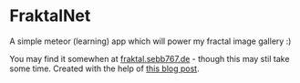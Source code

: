 # FraktalNet
A simple meteor (learning) app which will power my fractal image gallery :)

You may find it somewhen at [fraktal.sebb767.de](http://fraktal.sebb767.de) - though this may stil take some time. Created with the help of [this blog post](http://experimentsinmeteor.com/photo-blog-part-1/).
